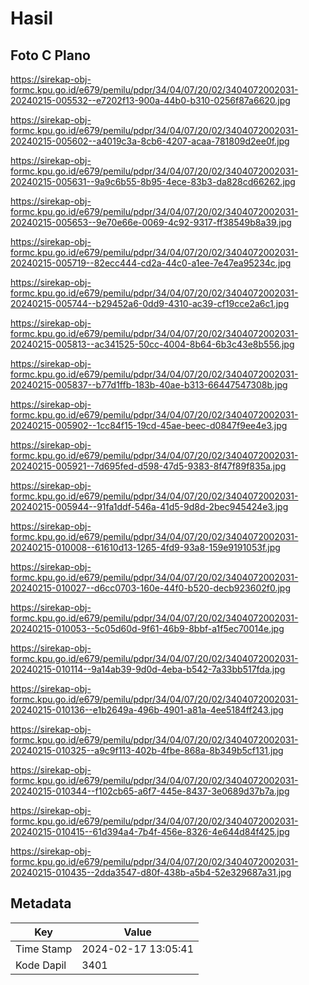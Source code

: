 # Hasil

## Foto C Plano

https://sirekap-obj-formc.kpu.go.id/e679/pemilu/pdpr/34/04/07/20/02/3404072002031-20240215-005532--e7202f13-900a-44b0-b310-0256f87a6620.jpg

https://sirekap-obj-formc.kpu.go.id/e679/pemilu/pdpr/34/04/07/20/02/3404072002031-20240215-005602--a4019c3a-8cb6-4207-acaa-781809d2ee0f.jpg

https://sirekap-obj-formc.kpu.go.id/e679/pemilu/pdpr/34/04/07/20/02/3404072002031-20240215-005631--9a9c6b55-8b95-4ece-83b3-da828cd66262.jpg

https://sirekap-obj-formc.kpu.go.id/e679/pemilu/pdpr/34/04/07/20/02/3404072002031-20240215-005653--9e70e66e-0069-4c92-9317-ff38549b8a39.jpg

https://sirekap-obj-formc.kpu.go.id/e679/pemilu/pdpr/34/04/07/20/02/3404072002031-20240215-005719--82ecc444-cd2a-44c0-a1ee-7e47ea95234c.jpg

https://sirekap-obj-formc.kpu.go.id/e679/pemilu/pdpr/34/04/07/20/02/3404072002031-20240215-005744--b29452a6-0dd9-4310-ac39-cf19cce2a6c1.jpg

https://sirekap-obj-formc.kpu.go.id/e679/pemilu/pdpr/34/04/07/20/02/3404072002031-20240215-005813--ac341525-50cc-4004-8b64-6b3c43e8b556.jpg

https://sirekap-obj-formc.kpu.go.id/e679/pemilu/pdpr/34/04/07/20/02/3404072002031-20240215-005837--b77d1ffb-183b-40ae-b313-66447547308b.jpg

https://sirekap-obj-formc.kpu.go.id/e679/pemilu/pdpr/34/04/07/20/02/3404072002031-20240215-005902--1cc84f15-19cd-45ae-beec-d0847f9ee4e3.jpg

https://sirekap-obj-formc.kpu.go.id/e679/pemilu/pdpr/34/04/07/20/02/3404072002031-20240215-005921--7d695fed-d598-47d5-9383-8f47f89f835a.jpg

https://sirekap-obj-formc.kpu.go.id/e679/pemilu/pdpr/34/04/07/20/02/3404072002031-20240215-005944--91fa1ddf-546a-41d5-9d8d-2bec945424e3.jpg

https://sirekap-obj-formc.kpu.go.id/e679/pemilu/pdpr/34/04/07/20/02/3404072002031-20240215-010008--61610d13-1265-4fd9-93a8-159e9191053f.jpg

https://sirekap-obj-formc.kpu.go.id/e679/pemilu/pdpr/34/04/07/20/02/3404072002031-20240215-010027--d6cc0703-160e-44f0-b520-decb923602f0.jpg

https://sirekap-obj-formc.kpu.go.id/e679/pemilu/pdpr/34/04/07/20/02/3404072002031-20240215-010053--5c05d60d-9f61-46b9-8bbf-a1f5ec70014e.jpg

https://sirekap-obj-formc.kpu.go.id/e679/pemilu/pdpr/34/04/07/20/02/3404072002031-20240215-010114--9a14ab39-9d0d-4eba-b542-7a33bb517fda.jpg

https://sirekap-obj-formc.kpu.go.id/e679/pemilu/pdpr/34/04/07/20/02/3404072002031-20240215-010136--e1b2649a-496b-4901-a81a-4ee5184ff243.jpg

https://sirekap-obj-formc.kpu.go.id/e679/pemilu/pdpr/34/04/07/20/02/3404072002031-20240215-010325--a9c9f113-402b-4fbe-868a-8b349b5cf131.jpg

https://sirekap-obj-formc.kpu.go.id/e679/pemilu/pdpr/34/04/07/20/02/3404072002031-20240215-010344--f102cb65-a6f7-445e-8437-3e0689d37b7a.jpg

https://sirekap-obj-formc.kpu.go.id/e679/pemilu/pdpr/34/04/07/20/02/3404072002031-20240215-010415--61d394a4-7b4f-456e-8326-4e644d84f425.jpg

https://sirekap-obj-formc.kpu.go.id/e679/pemilu/pdpr/34/04/07/20/02/3404072002031-20240215-010435--2dda3547-d80f-438b-a5b4-52e329687a31.jpg


## Metadata

| Key        | Value               |
| ---------- | ------------------- |
| Time Stamp | 2024-02-17 13:05:41 |
| Kode Dapil | 3401                |



